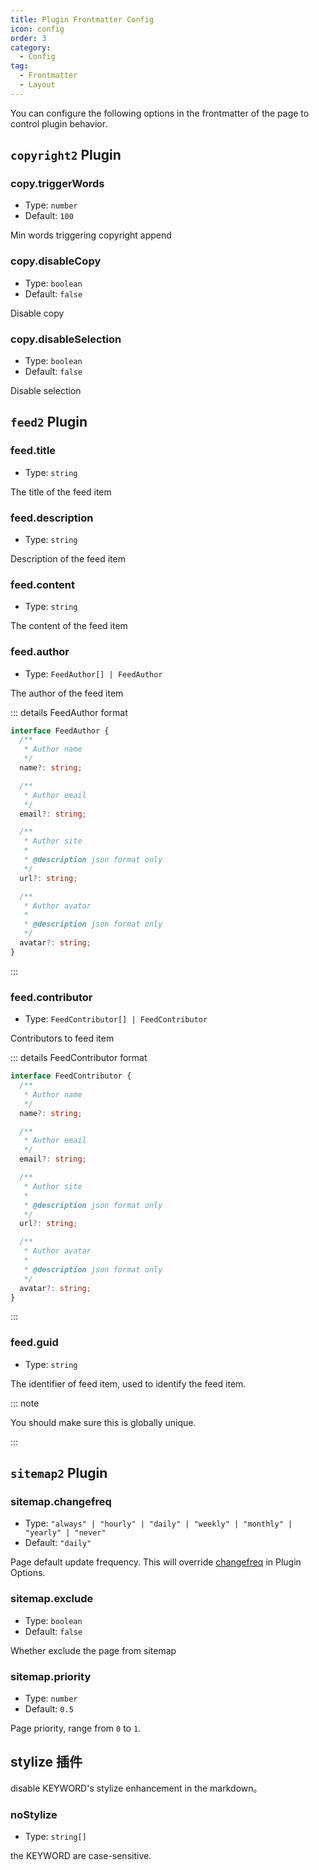 ```yaml
---
title: Plugin Frontmatter Config
icon: config
order: 3
category:
  - Config
tag:
  - Frontmatter
  - Layout
---
```


You can configure the following options in the frontmatter of the page to control plugin behavior.

## `copyright2` Plugin

### copy.triggerWords

- Type: `number`
- Default: `100`

Min words triggering copyright append

### copy.disableCopy

- Type: `boolean`
- Default: `false`

Disable copy

### copy.disableSelection

- Type: `boolean`
- Default: `false`

Disable selection

## `feed2` Plugin

### feed.title

- Type: `string`

The title of the feed item

### feed.description

- Type: `string`

Description of the feed item

### feed.content

- Type: `string`

The content of the feed item

### feed.author

- Type: `FeedAuthor[] | FeedAuthor`

The author of the feed item

::: details FeedAuthor format

```ts
interface FeedAuthor {
  /**
   * Author name
   */
  name?: string;

  /**
   * Author email
   */
  email?: string;

  /**
   * Author site
   *
   * @description json format only
   */
  url?: string;

  /**
   * Author avatar
   *
   * @description json format only
   */
  avatar?: string;
}
```

:::

### feed.contributor

- Type: `FeedContributor[] | FeedContributor`

Contributors to feed item

::: details FeedContributor format

```ts
interface FeedContributor {
  /**
   * Author name
   */
  name?: string;

  /**
   * Author email
   */
  email?: string;

  /**
   * Author site
   *
   * @description json format only
   */
  url?: string;

  /**
   * Author avatar
   *
   * @description json format only
   */
  avatar?: string;
}
```

:::

### feed.guid

- Type: `string`

The identifier of feed item, used to identify the feed item.

::: note

You should make sure this is globally unique.

:::

## `sitemap2` Plugin

### sitemap.changefreq

- Type: `"always" | "hourly" | "daily" | "weekly" | "monthly" | "yearly" | "never"`
- Default: `"daily"`

Page default update frequency. This will override [changefreq](#changefreq) in Plugin Options.

### sitemap.exclude

- Type: `boolean`
- Default: `false`

Whether exclude the page from sitemap

### sitemap.priority

- Type: `number`
- Default: `0.5`

Page priority, range from `0` to `1`.

## stylize 插件

disable KEYWORD's stylize enhancement in the markdown。

### noStylize

- Type: `string[]`

the KEYWORD are case-sensitive.
